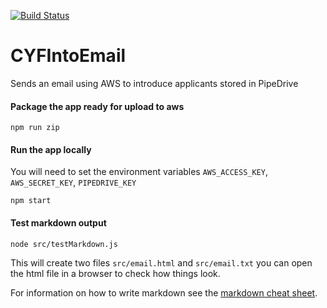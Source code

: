 [![Build Status](https://travis-ci.org/HarryEMartland/CYFIntoEmail.svg?branch=master)](https://travis-ci.org/HarryEMartland/CYFIntoEmail)

# CYFIntoEmail
Sends an email using AWS to introduce applicants stored in PipeDrive

#### Package the app ready for upload to aws
```
npm run zip
```

#### Run the app locally
You will need to set the environment variables `AWS_ACCESS_KEY`, `AWS_SECRET_KEY`, `PIPEDRIVE_KEY`  
```
npm start
```

#### Test markdown output
```
node src/testMarkdown.js
```
This will create two files `src/email.html` and `src/email.txt` you can open the html file in a browser to check how things look.

For information on how to write markdown see the [markdown cheat sheet](https://github.com/adam-p/markdown-here/wiki/Markdown-Cheatsheet#links).